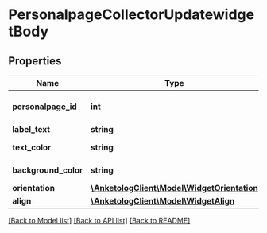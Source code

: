 # PersonalpageCollectorUpdatewidgetBody

## Properties
Name | Type | Description | Notes
------------ | ------------- | ------------- | -------------
**personalpage_id** | **int** | ID персональной страницы | 
**label_text** | **string** | Текст кнопки | 
**text_color** | **string** | Цвет текста кнопки | 
**background_color** | **string** | Цвет фона кнопки | 
**orientation** | [**\AnketologClient\Model\WidgetOrientation**](WidgetOrientation.md) |  | 
**align** | [**\AnketologClient\Model\WidgetAlign**](WidgetAlign.md) |  | 

[[Back to Model list]](../README.md#documentation-for-models) [[Back to API list]](../README.md#documentation-for-api-endpoints) [[Back to README]](../README.md)


